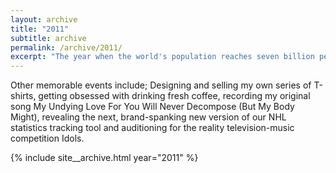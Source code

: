 ```yaml
---
layout: archive
title: "2011"
subtitle: archive
permalink: /archive/2011/
excerpt: "The year when the world's population reaches seven billion people."
---
```

Other memorable events include; Designing and selling my own series of T-shirts, getting obsessed with drinking fresh coffee, recording my original song My Undying Love For You Will Never Decompose (But My Body Might), revealing the next, brand-spanking new version of our NHL statistics tracking tool and auditioning for the reality television-music competition Idols.

{% include site__archive.html year="2011" %}